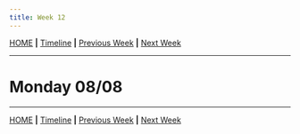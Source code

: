 ```yaml
---
title: Week 12
---
```


[HOME](https://arungaonkar.github.io/HPCC-Causality/) **|**
[Timeline](https://arungaonkar.github.io/HPCC-Causality/index.html#timeline) **|**
[Previous Week](https://arungaonkar.github.io/HPCC-Causality/week11.html) **|**
[Next Week](https://arungaonkar.github.io/HPCC-Causality/week13.html)

---

# Monday 08/08

---

[HOME](https://arungaonkar.github.io/HPCC-Causality/) **|**
[Timeline](https://arungaonkar.github.io/HPCC-Causality/index.html#timeline) **|**
[Previous Week](https://arungaonkar.github.io/HPCC-Causality/week11.html) **|**
[Next Week](https://arungaonkar.github.io/HPCC-Causality/week13.html)